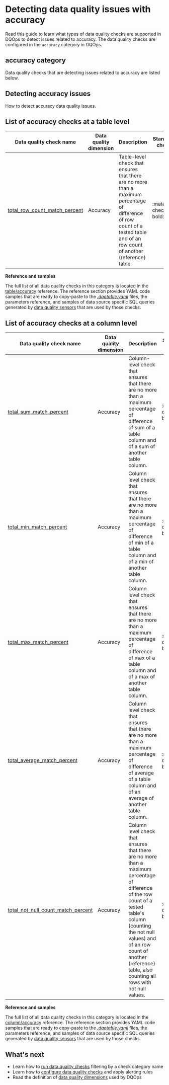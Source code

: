 # Detecting data quality issues with accuracy
Read this guide to learn what types of data quality checks are supported in DQOps to detect issues related to accuracy.
The data quality checks are configured in the `accuracy` category in DQOps.

## accuracy category
Data quality checks that are detecting issues related to accuracy are listed below.

## Detecting accuracy issues
How to detect accuracy data quality issues.

## List of accuracy checks at a table level
| Data quality check name | Data quality dimension | Description | Standard check |
|-------------------------|------------------------|-------------|-------|
|[total_row_count_match_percent](../../checks/table/accuracy/total-row-count-match-percent.md)|Accuracy|Table-level check that ensures that there are no more than a maximum percentage of difference of row count of a tested table and of an row count of another (reference) table.|:material-check-bold:|


**Reference and samples**

The full list of all data quality checks in this category is located in the [table/accuracy](../../checks/table/accuracy/index.md) reference.
The reference section provides YAML code samples that are ready to copy-paste to the [*.dqotable.yaml*](../../reference/yaml/TableYaml.md) files,
the parameters reference, and samples of data source specific SQL queries generated by [data quality sensors](../definition-of-data-quality-sensors.md)
that are used by those checks.

## List of accuracy checks at a column level
| Data quality check name | Data quality dimension | Description | Standard check |
|-------------------------|------------------------|-------------|-------|
|[total_sum_match_percent](../../checks/column/accuracy/total-sum-match-percent.md)|Accuracy|Column-level check that ensures that there are no more than a maximum percentage of difference of sum of a table column and of a sum of another table column.|:material-check-bold:|
|[total_min_match_percent](../../checks/column/accuracy/total-min-match-percent.md)|Accuracy|Column level check that ensures that there are no more than a maximum percentage of difference of min of a table column and of a min of another table column.|:material-check-bold:|
|[total_max_match_percent](../../checks/column/accuracy/total-max-match-percent.md)|Accuracy|Column level check that ensures that there are no more than a maximum percentage of difference of max of a table column and of a max of another table column.|:material-check-bold:|
|[total_average_match_percent](../../checks/column/accuracy/total-average-match-percent.md)|Accuracy|Column level check that ensures that there are no more than a maximum percentage of difference of average of a table column and of an average of another table column.|:material-check-bold:|
|[total_not_null_count_match_percent](../../checks/column/accuracy/total-not-null-count-match-percent.md)|Accuracy|Column level check that ensures that there are no more than a maximum percentage of difference of the row count of a tested table&#x27;s column (counting the not null values) and of an row count of another (reference) table, also counting all rows with not null values.|:material-check-bold:|


**Reference and samples**

The full list of all data quality checks in this category is located in the [column/accuracy](../../checks/column/accuracy/index.md) reference.
The reference section provides YAML code samples that are ready to copy-paste to the [*.dqotable.yaml*](../../reference/yaml/TableYaml.md) files,
the parameters reference, and samples of data source specific SQL queries generated by [data quality sensors](../definition-of-data-quality-sensors.md)
that are used by those checks.

## What's next
- Learn how to [run data quality checks](../running-data-quality-checks.md#targeting-a-category-of-checks) filtering by a check category name
- Learn how to [configure data quality checks](../configuring-data-quality-checks-and-rules.md) and apply alerting rules
- Read the definition of [data quality dimensions](../data-quality-dimensions.md) used by DQOps
